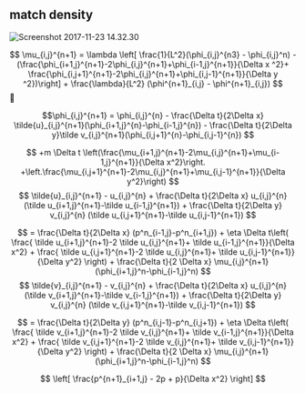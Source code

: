 ## match density

![Screenshot 2017-11-23 14.32.30](https://i.imgur.com/la1Rwe3.png)

$$
\mu_{i,j}^{n+1} =
\lambda \left[ \frac{1}{L^2}(\phi_{i,j}^{n3} - \phi_{i,j}^n) - 
(\frac{\phi_{i+1,j}^{n+1}-2\phi_{i,j}^{n+1}+\phi_{i-1,j}^{n+1}}{\Delta x ^2}+
\frac{\phi_{i,j+1}^{n+1}-2\phi_{i,j}^{n+1}+\phi_{i,j-1}^{n+1}}{\Delta y ^2})\right] + 
\frac{\lambda}{L^2} (\phi^{n+1}_{i,j} - \phi^{n+1}_{i,j})
$$

$$\phi_{i,j}^{n+1} = 
\phi_{i,j}^{n} - 
\frac{\Delta t}{2\Delta x} \tilde{u}_{i,j}^{n+1}(\phi_{i+1,j}^{n}-\phi_{i-1,j}^{n}) - 
\frac{\Delta t}{2\Delta y}\tilde v_{i,j}^{n+1}(\phi_{i,j+1}^{n}-\phi_{i,j-1}^{n})
$$

$$
+m \Delta t 
\left(\frac{\mu_{i+1,j}^{n+1}-2\mu_{i,j}^{n+1}+\mu_{i-1,j}^{n+1}}{\Delta x^2}\right.
+\left.\frac{\mu_{i,j+1}^{n+1}-2\mu_{i,j}^{n+1}+\mu_{i,j-1}^{n+1}}{\Delta y^2}\right)
$$
$$
\tilde{u}_{i,j}^{n+1} -
u_{i,j}^{n} + 
\frac{\Delta t}{2\Delta x} u_{i,j}^{n} (\tilde u_{i+1,j}^{n+1}-\tilde u_{i-1,j}^{n+1}) +
\frac{\Delta t}{2\Delta y} v_{i,j}^{n} (\tilde u_{i,j+1}^{n+1}-\tilde u_{i,j-1}^{n+1})
$$

$$
= \frac{\Delta t}{2\Delta x} (p^n_{i-1,j}-p^n_{i+1,j}) +
\eta \Delta t\left(
\frac{ \tilde u_{i+1,j}^{n+1}-2 \tilde u_{i,j}^{n+1}+ \tilde u_{i-1,j}^{n+1}}{\Delta x^2} + 
\frac{ \tilde u_{i,j+1}^{n+1}-2 \tilde u_{i,j}^{n+1}+ \tilde u_{i,j-1}^{n+1}}{\Delta y^2}
\right) + 
\frac{\Delta t}{2 \Delta x} \mu_{i,j}^{n+1} (\phi_{i+1,j}^n-\phi_{i-1,j}^n) 
$$
$$
\tilde{v}_{i,j}^{n+1} -
v_{i,j}^{n} + 
\frac{\Delta t}{2\Delta x} u_{i,j}^{n} (\tilde v_{i+1,j}^{n+1}-\tilde v_{i-1,j}^{n+1}) +
\frac{\Delta t}{2\Delta y} v_{i,j}^{n} (\tilde v_{i,j+1}^{n+1}-\tilde v_{i,j-1}^{n+1})
$$

$$
= \frac{\Delta t}{2\Delta y} (p^n_{i,j-1}-p^n_{i,j+1}) +
\eta \Delta t\left(
\frac{ \tilde v_{i+1,j}^{n+1}-2 \tilde v_{i,j}^{n+1}+ \tilde v_{i-1,j}^{n+1}}{\Delta x^2} + 
\frac{ \tilde v_{i,j+1}^{n+1}-2 \tilde v_{i,j}^{n+1}+ \tilde v_{i,j-1}^{n+1}}{\Delta y^2}
\right) + 
\frac{\Delta t}{2 \Delta x} \mu_{i,j}^{n+1} (\phi_{i+1,j}^n-\phi_{i-1,j}^n) 
$$

$$
\left[ \frac{p^{n+1}_{i+1,j} - 2p + p}{\Delta x^2}  \right]
$$






